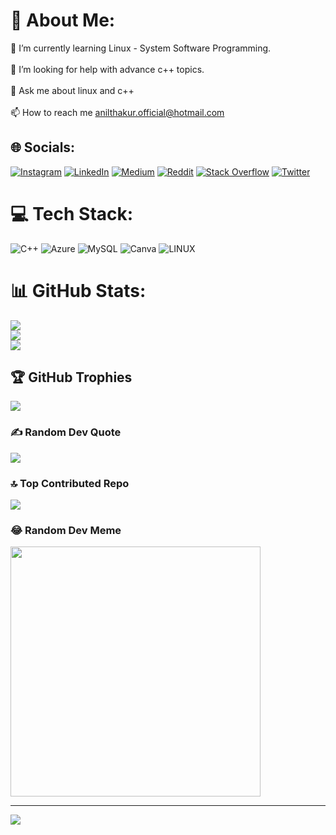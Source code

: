 # 💫 About Me:
🌱 I’m currently learning Linux - System Software Programming.<br><br>🤝 I’m looking for help with advance c++ topics.<br><br>💬 Ask me about linux and c++<br><br>📫 How to reach me anilthakur.official@hotmail.com


## 🌐 Socials:
[![Instagram](https://img.shields.io/badge/Instagram-%23E4405F.svg?logo=Instagram&logoColor=white)](https://instagram.com/heyanilthakur) [![LinkedIn](https://img.shields.io/badge/LinkedIn-%230077B5.svg?logo=linkedin&logoColor=white)](https://linkedin.com/in/heyanilthakur) [![Medium](https://img.shields.io/badge/Medium-12100E?logo=medium&logoColor=white)](https://medium.com/@heyanilthakur) [![Reddit](https://img.shields.io/badge/Reddit-%23FF4500.svg?logo=Reddit&logoColor=white)](https://reddit.com/user/heyanilthakur) [![Stack Overflow](https://img.shields.io/badge/-Stackoverflow-FE7A16?logo=stack-overflow&logoColor=white)](https://stackoverflow.com/users/21194610) [![Twitter](https://img.shields.io/badge/Twitter-%231DA1F2.svg?logo=Twitter&logoColor=white)](https://twitter.com/heyanilthakur) 

# 💻 Tech Stack:
![C++](https://img.shields.io/badge/c++-%2300599C.svg?style=for-the-badge&logo=c%2B%2B&logoColor=white) ![Azure](https://img.shields.io/badge/azure-%230072C6.svg?style=for-the-badge&logo=azure-devops&logoColor=white) ![MySQL](https://img.shields.io/badge/mysql-%2300f.svg?style=for-the-badge&logo=mysql&logoColor=white) ![Canva](https://img.shields.io/badge/Canva-%2300C4CC.svg?style=for-the-badge&logo=Canva&logoColor=white) ![LINUX](https://img.shields.io/badge/Linux-FCC624?style=for-the-badge&logo=linux&logoColor=black)
# 📊 GitHub Stats:
![](https://github-readme-stats.vercel.app/api?username=heyanilthakur&theme=dark&hide_border=false&include_all_commits=false&count_private=false)<br/>
![](https://github-readme-streak-stats.herokuapp.com/?user=heyanilthakur&theme=dark&hide_border=false)<br/>
![](https://github-readme-stats.vercel.app/api/top-langs/?username=heyanilthakur&theme=dark&hide_border=false&include_all_commits=false&count_private=false&layout=compact)

## 🏆 GitHub Trophies
![](https://github-profile-trophy.vercel.app/?username=heyanilthakur&theme=dracula&no-frame=false&no-bg=true&margin-w=4)

### ✍️ Random Dev Quote
![](https://quotes-github-readme.vercel.app/api?type=horizontal&theme=dark)

### 🔝 Top Contributed Repo
![](https://github-contributor-stats.vercel.app/api?username=heyanilthakur&limit=5&theme=dark&combine_all_yearly_contributions=true)

### 😂 Random Dev Meme
<img src='https://randommeme-five.vercel.app/' style="height: 400px;"/>

---
[![](https://visitcount.itsvg.in/api?id=heyanilthakur&icon=0&color=12)](https://visitcount.itsvg.in)

<!-- Proudly created with GPRM ( https://gprm.itsvg.in ) -->
